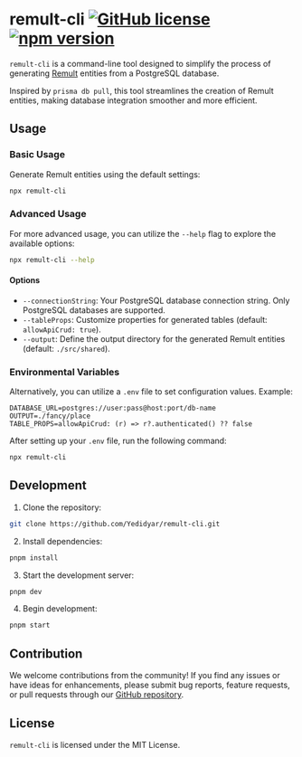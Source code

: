 # remult-cli [![GitHub license](https://img.shields.io/badge/license-MIT-blue.svg)](https://github.com/Yedidyar/remult-cli/blob/add-license/LICENSE) [![npm version](https://img.shields.io/npm/v/remult-cli.svg?style=flat)](https://www.npmjs.com/package/remult-cli)

`remult-cli` is a command-line tool designed to simplify the process of generating [Remult](https://remult.dev/) entities from a PostgreSQL database.

Inspired by `prisma db pull`, this tool streamlines the creation of Remult entities, making database integration smoother and more efficient.

## Usage

### Basic Usage

Generate Remult entities using the default settings:

```bash
npx remult-cli
```

### Advanced Usage

For more advanced usage, you can utilize the `--help` flag to explore the available options:

```bash
npx remult-cli --help
```

#### Options

- `--connectionString`: Your PostgreSQL database connection string. Only PostgreSQL databases are supported.
- `--tableProps`: Customize properties for generated tables (default: `allowApiCrud: true`).
- `--output`: Define the output directory for the generated Remult entities (default: `./src/shared`).

### Environmental Variables

Alternatively, you can utilize a `.env` file to set configuration values. Example:

```env
DATABASE_URL=postgres://user:pass@host:port/db-name
OUTPUT=./fancy/place
TABLE_PROPS=allowApiCrud: (r) => r?.authenticated() ?? false
```

After setting up your `.env` file, run the following command:

```bash
npx remult-cli
```

## Development

1. Clone the repository:

```bash
git clone https://github.com/Yedidyar/remult-cli.git
```

2. Install dependencies:

```bash
pnpm install
```

3. Start the development server:

```bash
pnpm dev
```

4. Begin development:

```bash
pnpm start
```

## Contribution

We welcome contributions from the community! If you find any issues or have ideas for enhancements, please submit bug reports, feature requests, or pull requests through our [GitHub repository](https://github.com/Yedidyar/remult-cli).

## License

`remult-cli` is licensed under the MIT License.
